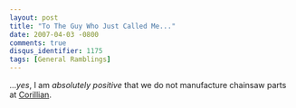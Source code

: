 ```yaml
---
layout: post
title: "To The Guy Who Just Called Me..."
date: 2007-04-03 -0800
comments: true
disqus_identifier: 1175
tags: [General Ramblings]
---
```

...*yes*, I am *absolutely positive* that we do not manufacture chainsaw
parts at [Corillian](http://www.corillian.com).
